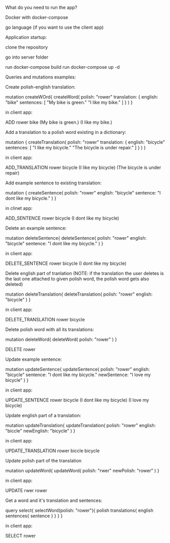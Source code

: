 What do you need to run the app?

Docker with docker-compose

go language (if you want to use the client app)


Application startup:

clone the repository

go into server folder

run docker-compose build
run docker-compose up -d

Queries and mutations examples:

Create polish-english translation:

mutation createWOrd{
  createWord(
    polish: "rower"
    translation: {
      english: "bike"
      sentences: [
        "My bike is green."
        "I like my bike."
      ]
    }
  )
}

in client app:

ADD rower bike (My bike is green.) (I like my bike.)

Add a translation to a polish word existing in a dictionary:

mutation {
  createTranslation(
    polish: "rower"
    translation: {
      english: "bicycle"
      sentences: [
        "I like my bicycle."
        "The bicycle is under repair."
      ]
    }
  )
}

in client app:

ADD_TRANSLATION rower bicycle (I like my bicycle) (The bicycle is under repair)

Add example sentence to existing translation:

mutation {
  createSentence(
    	polish: "rower"
      english: "bicycle"
      sentence: "I dont like my bicycle."
  )
}

in clinet app:

ADD_SENTENCE rower bicycle (I dont like my bicycle)

Delete an example sentence:

mutation deleteSentence{
  deleteSentence(
    	polish: "rower"
      english: "bicycle"
      sentence: "I dont like my bicycle."
  )
}

in client app:

DELETE_SENTENCE rower bicycle (I dont like my bicycle)

Delete english part of tranlation (NOTE: if the translation the user deletes is the last one attached to given polish word, the polish word gets also deleted)

mutation deleteTranslation{
  deleteTranslation(
    	polish: "rower"
      english: "bicycle"
  )
}

in client app:

DELETE_TRANSLATION rower bicycle

Delete polish word with all its translations:

mutation deleteWord{
  deleteWord(
    	polish: "rower"
  )
}

DELETE rower

Update example sentence:

mutation updateSentence{
  updateSentence(
    	polish: "rower"
      english: "bicycle"
      sentence: "I dont like my bicycle."
    newSentence: "I love my bicycle"
  )
}

in client app:

UPDATE_SENTENCE rower bicycle (I dont like my bicycle) (I love my bicycle)

Update english part of a translation:

mutation updateTranslation{
  updateTranslation(
    	polish: "rower"
      english: "biccle"
	newEnglish: "bicycle"
  )
}

in client app:

UPDATE_TRANSLATION rower biccle bicycle

Update polish part of the translation

mutation updateWord{
  updateWord(
    	polish: "rwer"
      newPolish: "rower"
  )
}

in client app:

UPDATE rwer rower

Get a word and it's translation and sentences:

query select{
  selectWord(polish: "rower"){
    polish
    translations{
      english
      sentences{
        sentence
      }
    }
  }
}

in client app:

SELECT rower